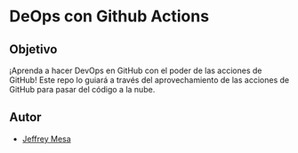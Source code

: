 # DeOps con Github Actions

## Objetivo

¡Aprenda a hacer DevOps en GitHub con el poder de las acciones de GitHub! Este repo lo guiará a través del aprovechamiento de las acciones de GitHub para pasar del código a la nube.

## Autor

- [Jeffrey Mesa](https://github.com/JeffreyArt1)
